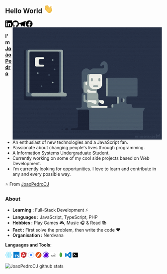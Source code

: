 ## Hello World <img src="./assets/Hi.gif" width="30px">

<a href="https://www.linkedin.com/in/joaopedrocj/">
  <img align="left" alt="João Pedro LinkdeIn" width="22px" src="./assets/linkedin.svg" />
</a>
<a href="https://github.com/JoaoPedroCJ">
  <img align="left" alt="João Pedro GitHub" width="22px" src="./assets/github.svg" />
</a>
<a href="https://t.me/JoaoPedroCJ">
  <img align="left" alt="João Pedro Telegram" width="22px" src="./assets/telegram.svg" />
</a>
<a href="https://facebook.com/haojpc">
  <img align="left" alt="João Pedro Facebook" width="22px" src="./assets/facebook.svg" />
</a>
<br />
<img align="right" alt="GIF" src="./assets/coding.gif" />

### I'm [João Pedro]()

- An enthusiast of new technologies and a JavaScript fan.
- Passionate about changing people's lives through programming.
- A Information Systems Undergraduate Student.
- Currently working on some of my cool side projects based on Web Development.
- I'm currently looking for opportunities. I love to learn and contribute in any and every possible way.

⭐️ From [JoaoPedroCJ](https://github.com/JoaoPedroCJ)

### About

- **Learning :** Full-Stack Development :zap:
- **Languages :** JavaScript, TypeScript, PHP
- **Hobbies :** Play Games :video_game:, Music :headphones: & Read :books:
- **Fact :** First solve the problem, then write the code :heart:
- **Organisation :** Nerdvana

**Languages and Tools:**

<code><img height="20" src="./assets/react.svg"></code>
<code><img height="20" src="./assets/typescript.svg"></code>
<code><img height="20" src="./assets/angular.svg"></code>
<code><img height="20" src="./assets/ionic.svg"></code>
<code><img height="20" src="./assets/postman.svg"></code>
<code><img height="20" src="./assets/insomnia.svg"></code>
<code><img height="20" src="./assets/mysql.svg"></code>
<code><img height="20" src="./assets/mongodb.svg"></code>
<code><img height="20" src="./assets/vscode.svg"></code>
<code><img height="20" src="./assets/terminal.svg"></code>

![JoaoPedroCJ github stats](https://github-readme-stats.vercel.app/api?username=JoaoPedroCJ&show_icons=true&theme=tokyonight&hide_border=true)
